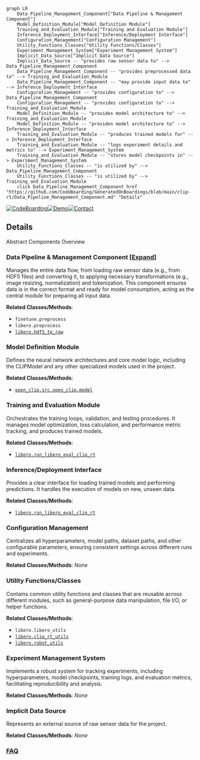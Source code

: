 ```mermaid
graph LR
    Data_Pipeline_Management_Component["Data Pipeline & Management Component"]
    Model_Definition_Module["Model Definition Module"]
    Training_and_Evaluation_Module["Training and Evaluation Module"]
    Inference_Deployment_Interface["Inference/Deployment Interface"]
    Configuration_Management["Configuration Management"]
    Utility_Functions_Classes["Utility Functions/Classes"]
    Experiment_Management_System["Experiment Management System"]
    Implicit_Data_Source["Implicit Data Source"]
    Implicit_Data_Source -- "provides raw sensor data to" --> Data_Pipeline_Management_Component
    Data_Pipeline_Management_Component -- "provides preprocessed data to" --> Training_and_Evaluation_Module
    Data_Pipeline_Management_Component -- "may provide input data to" --> Inference_Deployment_Interface
    Configuration_Management -- "provides configuration to" --> Data_Pipeline_Management_Component
    Configuration_Management -- "provides configuration to" --> Training_and_Evaluation_Module
    Model_Definition_Module -- "provides model architecture to" --> Training_and_Evaluation_Module
    Model_Definition_Module -- "provides model architecture to" --> Inference_Deployment_Interface
    Training_and_Evaluation_Module -- "produces trained models for" --> Inference_Deployment_Interface
    Training_and_Evaluation_Module -- "logs experiment details and metrics to" --> Experiment_Management_System
    Training_and_Evaluation_Module -- "stores model checkpoints in" --> Experiment_Management_System
    Utility_Functions_Classes -- "is utilized by" --> Data_Pipeline_Management_Component
    Utility_Functions_Classes -- "is utilized by" --> Training_and_Evaluation_Module
    click Data_Pipeline_Management_Component href "https://github.com/CodeBoarding/GeneratedOnBoardings/blob/main/clip-rt/Data_Pipeline_Management_Component.md" "Details"
```

[![CodeBoarding](https://img.shields.io/badge/Generated%20by-CodeBoarding-9cf?style=flat-square)](https://github.com/CodeBoarding/GeneratedOnBoardings)[![Demo](https://img.shields.io/badge/Try%20our-Demo-blue?style=flat-square)](https://www.codeboarding.org/demo)[![Contact](https://img.shields.io/badge/Contact%20us%20-%20contact@codeboarding.org-lightgrey?style=flat-square)](mailto:contact@codeboarding.org)

## Details

Abstract Components Overview

### Data Pipeline & Management Component [[Expand]](./Data_Pipeline_Management_Component.md)
Manages the entire data flow, from loading raw sensor data (e.g., from HDF5 files) and converting it, to applying necessary transformations (e.g., image resizing, normalization) and tokenization. This component ensures data is in the correct format and ready for model consumption, acting as the central module for preparing all input data.


**Related Classes/Methods**:

- `finetune.preprocess`
- `libero.preprocess`
- <a href="https://github.com/clip-rt/clip-rt/blob/main/libero/hdf5_to_raw.py" target="_blank" rel="noopener noreferrer">`libero.hdf5_to_raw`</a>


### Model Definition Module
Defines the neural network architectures and core model logic, including the CLIPModel and any other specialized models used in the project.


**Related Classes/Methods**:

- <a href="https://github.com/clip-rt/clip-rt/blob/main/open_clip/src/open_clip/model.py" target="_blank" rel="noopener noreferrer">`open_clip.src.open_clip.model`</a>


### Training and Evaluation Module
Orchestrates the training loops, validation, and testing procedures. It manages model optimization, loss calculation, and performance metric tracking, and produces trained models.


**Related Classes/Methods**:

- <a href="https://github.com/clip-rt/clip-rt/blob/main/libero/run_libero_eval_clip_rt.py" target="_blank" rel="noopener noreferrer">`libero.run_libero_eval_clip_rt`</a>


### Inference/Deployment Interface
Provides a clear interface for loading trained models and performing predictions. It handles the execution of models on new, unseen data.


**Related Classes/Methods**:

- <a href="https://github.com/clip-rt/clip-rt/blob/main/libero/run_libero_eval_clip_rt.py" target="_blank" rel="noopener noreferrer">`libero.run_libero_eval_clip_rt`</a>


### Configuration Management
Centralizes all hyperparameters, model paths, dataset paths, and other configurable parameters, ensuring consistent settings across different runs and experiments.


**Related Classes/Methods**: _None_

### Utility Functions/Classes
Contains common utility functions and classes that are reusable across different modules, such as general-purpose data manipulation, file I/O, or helper functions.


**Related Classes/Methods**:

- `libero.libero_utils`
- <a href="https://github.com/clip-rt/clip-rt/blob/main/libero/clip_rt_utils.py" target="_blank" rel="noopener noreferrer">`libero.clip_rt_utils`</a>
- <a href="https://github.com/clip-rt/clip-rt/blob/main/libero/robot_utils.py" target="_blank" rel="noopener noreferrer">`libero.robot_utils`</a>


### Experiment Management System
Implements a robust system for tracking experiments, including hyperparameters, model checkpoints, training logs, and evaluation metrics, facilitating reproducibility and analysis.


**Related Classes/Methods**: _None_

### Implicit Data Source
Represents an external source of raw sensor data for the project.


**Related Classes/Methods**: _None_



### [FAQ](https://github.com/CodeBoarding/GeneratedOnBoardings/tree/main?tab=readme-ov-file#faq)